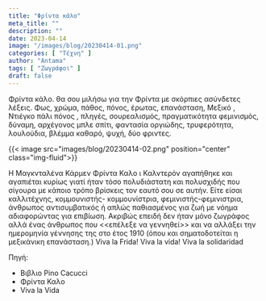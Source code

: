 ```yaml
---
title: "Φρίντα κάλο"
meta_title: ""
description: ""
date: 2023-04-14
image: "/images/blog/20230414-01.png"
categories: [ "Τέχνη" ]
author: "Antama"
tags: [ "Ζωγράφοι" ]
draft: false
---
```


Φρίντα κάλο.
θα σου μιλήσω για την Φρίντα με σκόρπιες ασύνδετες λέξεις. Φως, χρώμα, πάθος, πόνος, έρωτας, επανάσταση, Μεξικό ,
Ντιέγκο πάλι πόνος , πληγές, σουρεαλισμός, πραγματικότητα φεμινισμός, δύναμη, αρχέγονος μπλε σπίτι, φαντασία οργιώδης,
τρυφερότητα, λουλούδια, βλέμμα καθαρό, ψυχή, δύο φριντες.

{{< image src="images/blog/20230414-02.png" position="center" class="img-fluid">}}

Η Μαγκνταλένα Κάρμεν Φρίντα Καλο ι Καλντερόν αγαπήθηκε και αγαπιέται κυρίως γιατί ήταν τόσο πολυδιάστατη και πολυσχιδής
που σίγουρα με κάποιο τρόπο βρίσκεις τον εαυτό σου σε αυτήν. Είτε είσαι καλλιτέχνης, κομμουνιστής- κομμουνίστρια,
φεμινιστής-φεμινιστρια, άνθρωπος αντισυμβατικός ή απλώς παθιασμένος για ζωή με νόημα αδιαφορώντας για επιβίωση. Ακριβώς
επειδή δεν ήταν μόνο ζωγράφος αλλά ένας άνθρωπος που <<επέλεξε να γεννηθεί>> και να αλλάξει την ημερομηνία γέννησης της
στο έτος 1910 (όπου και σηματοδοτείται η μεξικάνικη επανάσταση.)
Viva la Frida! Viva la vida! Viva la solidaridad

Πηγή:

- Bιβλιο Pino Cacucci
- Φρίντα Καλo
- Viva la Vida
